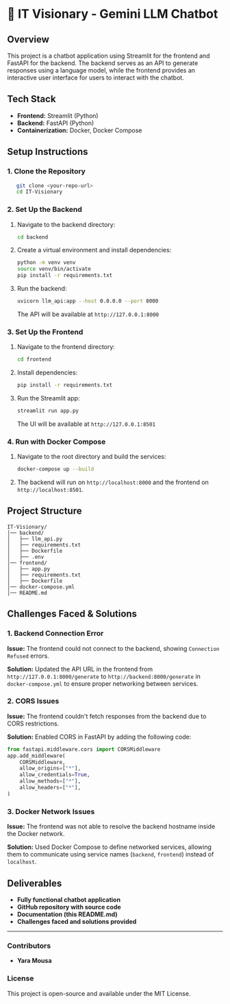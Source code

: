 # 🚀 IT Visionary - Gemini LLM Chatbot

## Overview
This project is a chatbot application using Streamlit for the frontend and FastAPI for the backend. The backend serves as an API to generate responses using a language model, while the frontend provides an interactive user interface for users to interact with the chatbot.

## Tech Stack
- **Frontend:** Streamlit (Python)
- **Backend:** FastAPI (Python)
- **Containerization:** Docker, Docker Compose

## Setup Instructions

### 1. Clone the Repository
```sh
   git clone <your-repo-url>
   cd IT-Visionary
```

### 2. Set Up the Backend
1. Navigate to the backend directory:
   ```sh
   cd backend
   ```
2. Create a virtual environment and install dependencies:
   ```sh
   python -m venv venv
   source venv/bin/activate 
   pip install -r requirements.txt
   ```
3. Run the backend:
   ```sh
   uvicorn llm_api:app --host 0.0.0.0 --port 8000
   ```
   The API will be available at `http://127.0.0.1:8000`

### 3. Set Up the Frontend
1. Navigate to the frontend directory:
   ```sh
   cd frontend
   ```
2. Install dependencies:
   ```sh
   pip install -r requirements.txt
   ```
3. Run the Streamlit app:
   ```sh
   streamlit run app.py
   ```
   The UI will be available at `http://127.0.0.1:8501`

### 4. Run with Docker Compose
1. Navigate to the root directory and build the services:
   ```sh
   docker-compose up --build
   ```
2. The backend will run on `http://localhost:8000` and the frontend on `http://localhost:8501`.

## Project Structure
```
IT-Visionary/
│── backend/
│   ├── llm_api.py
│   ├── requirements.txt
│   ├── Dockerfile
│   ├── .env
│── frontend/
│   ├── app.py
│   ├── requirements.txt
│   ├── Dockerfile
│── docker-compose.yml
│── README.md
```

## Challenges Faced & Solutions

### 1. **Backend Connection Error**
**Issue:** The frontend could not connect to the backend, showing `Connection Refused` errors.

**Solution:** Updated the API URL in the frontend from `http://127.0.0.1:8000/generate` to `http://backend:8000/generate` in `docker-compose.yml` to ensure proper networking between services.

### 2. **CORS Issues**
**Issue:** The frontend couldn't fetch responses from the backend due to CORS restrictions.

**Solution:** Enabled CORS in FastAPI by adding the following code:
```python
from fastapi.middleware.cors import CORSMiddleware
app.add_middleware(
    CORSMiddleware,
    allow_origins=["*"],
    allow_credentials=True,
    allow_methods=["*"],
    allow_headers=["*"],
)
```

### 3. **Docker Network Issues**
**Issue:** The frontend was not able to resolve the backend hostname inside the Docker network.

**Solution:** Used Docker Compose to define networked services, allowing them to communicate using service names (`backend`, `frontend`) instead of `localhost`.

## Deliverables
- **Fully functional chatbot application**
- **GitHub repository with source code**
- **Documentation (this README.md)**
- **Challenges faced and solutions provided**

---
### Contributors
- **Yara Mousa**

### License
This project is open-source and available under the MIT License.
